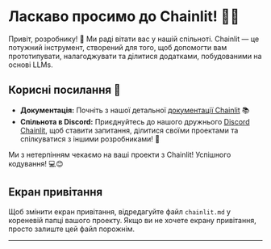 <!--
CO_OP_TRANSLATOR_METADATA:
{
  "original_hash": "c49526c7abc56b0b5f1e835c1739f18e",
  "translation_date": "2025-09-25T02:46:08+00:00",
  "source_file": "Module08/chainlit.md",
  "language_code": "uk"
}
-->
# Ласкаво просимо до Chainlit! 🚀🤖

Привіт, розробнику! 👋 Ми раді вітати вас у нашій спільноті. Chainlit — це потужний інструмент, створений для того, щоб допомогти вам прототипувати, налагоджувати та ділитися додатками, побудованими на основі LLMs.

## Корисні посилання 🔗

- **Документація:** Почніть з нашої детальної [документації Chainlit](https://docs.chainlit.io) 📚
- **Спільнота в Discord:** Приєднуйтесь до нашого дружнього [Discord Chainlit](https://discord.gg/k73SQ3FyUh), щоб ставити запитання, ділитися своїми проектами та спілкуватися з іншими розробниками! 💬

Ми з нетерпінням чекаємо на ваші проекти з Chainlit! Успішного кодування! 💻😊

## Екран привітання

Щоб змінити екран привітання, відредагуйте файл `chainlit.md` у кореневій папці вашого проекту. Якщо ви не хочете екрану привітання, просто залиште цей файл порожнім.

---

